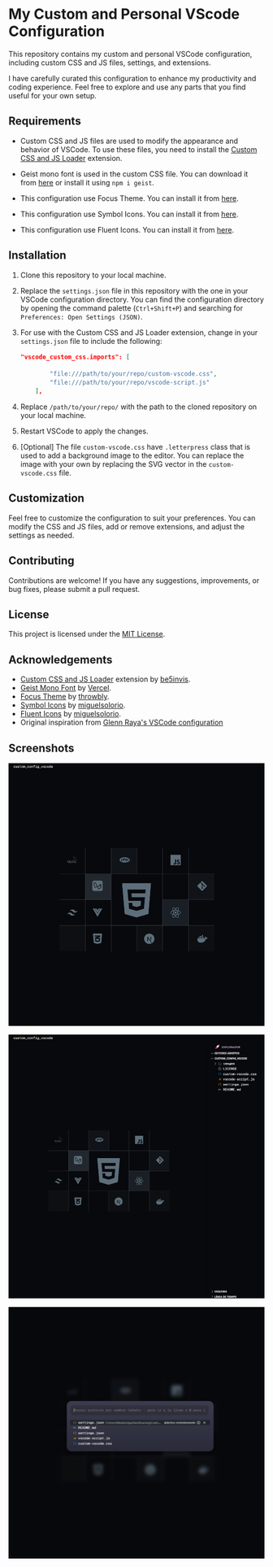 # My Custom and Personal VScode Configuration

This repository contains my custom and personal VSCode configuration, including custom CSS and JS files, settings, and extensions.

I have carefully curated this configuration to enhance my productivity and coding experience. Feel free to explore and use any parts that you find useful for your own setup.

## Requirements

- Custom CSS and JS files are used to modify the appearance and behavior of VSCode. To use these files, you need to install the [Custom CSS and JS Loader](https://marketplace.visualstudio.com/items?itemName=be5invis.vscode-custom-css) extension.

- Geist mono font is used in the custom CSS file. You can download it from [here](https://github.com/vercel/geist-font) or install it using `npm i geist`.

- This configuration use Focus Theme. You can install it from [here](https://marketplace.visualstudio.com/items?itemName=throwbly.focus).

- This configuration use Symbol Icons. You can install it from [here](https://marketplace.visualstudio.com/items?itemName=miguelsolorio.symbols).

- This configuration use Fluent Icons. You can install it from [here](https://marketplace.visualstudio.com/items?itemName=miguelsolorio.fluent-icons).

## Installation

1. Clone this repository to your local machine.

2. Replace the `settings.json` file in this repository with the one in your VSCode configuration directory. You can find the configuration directory by opening the command palette (`Ctrl+Shift+P`) and searching for `Preferences: Open Settings (JSON)`.

3. For use with the Custom CSS and JS Loader extension, change in your `settings.json` file to include the following:

    ```json
    "vscode_custom_css.imports": [

            "file:///path/to/your/repo/custom-vscode.css",
            "file:///path/to/your/repo/vscode-script.js"
        ],
    ```

4. Replace `/path/to/your/repo/` with the path to the cloned repository on your local machine.

5. Restart VSCode to apply the changes.

6. [Optional] The file `custom-vscode.css` have `.letterpress` class that is used to add a background image to the editor. You can replace the image with your own by replacing the SVG vector in the `custom-vscode.css` file.

## Customization

Feel free to customize the configuration to suit your preferences. You can modify the CSS and JS files, add or remove extensions, and adjust the settings as needed.

## Contributing

Contributions are welcome! If you have any suggestions, improvements, or bug fixes, please submit a pull request.

## License

This project is licensed under the [MIT License](LICENSE).

## Acknowledgements

- [Custom CSS and JS Loader](https://marketplace.visualstudio.com/items?itemName=be5invis.vscode-custom-css) extension by [be5invis](https://github.com/be5invis).
- [Geist Mono Font](https://github.com/vercel/geist-font) by [Vercel](https://vercel.com/).
- [Focus Theme](https://marketplace.visualstudio.com/items?itemName=throwbly.focus) by [throwbly](https://github.com/throwbly).
- [Symbol Icons](https://marketplace.visualstudio.com/items?itemName=miguelsolorio.symbols) by [miguelsolorio](https://github.com/miguelsolorio).
- [Fluent Icons](https://marketplace.visualstudio.com/items?itemName=miguelsolorio.fluent-icons) by [miguelsolorio](https://github.com/miguelsolorio).
- Original inspiration from [
Glenn Raya's VSCode configuration](https://github.com/glennraya/vscode-settings-json)

## Screenshots

![Screenshot 1](images/screenshot1.png)

![Screenshot 2](images/screenshot2.png)

![Screenshot 3](images/screenshot3.png)
